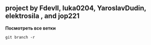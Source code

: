 ## project by Fdevll, luka0204, YaroslavDudin, elektrosila , and jop221

**Посмотреть все ветки**
```
git branch -r 
```
